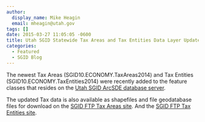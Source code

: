 ```yaml
---
author:
  display_name: Mike Heagin
  email: mheagin@utah.gov
tags: []
date: 2015-03-27 11:05:05 -0600
title: Utah SGID Statewide Tax Areas and Tax Entities Data Layer Updates 3/27/2015
categories:
  - Featured
  - SGID Blog
---
```

<p>The newest Tax Areas (SGID10.ECONOMY.TaxAreas2014) and Tax Entities (SGID10.ECONOMY.TaxEntities2014) were recently added to the feature classes that resides on the <a href="{{ "/sgid-database/" | prepend: site.baseurl }}">Utah SGID ArcSDE database server</a>.</p>
<p>The updated Tax data is also available as shapefiles and file geodatabase files for download on the <a href="ftp://ftp.agrc.utah.gov/UtahSGID_Vector/UTM12_NAD83/ECONOMY/UnpackagedData/TaxAreas2014/_Statewide/">SGID FTP Tax Areas site</a>. And the <a href="ftp://ftp.agrc.utah.gov/UtahSGID_Vector/UTM12_NAD83/ECONOMY/UnpackagedData/TaxEntities2014/_Statewide/">SGID FTP Tax Entities site</a>.</p>
